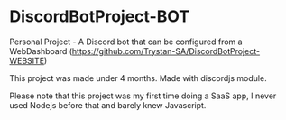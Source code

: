 # DiscordBotProject-BOT

Personal Project - A Discord bot that can be configured from a WebDashboard  (https://github.com/Trystan-SA/DiscordBotProject-WEBSITE)

This project was made under 4 months. Made with discordjs module.

Please note that this project was my first time doing a SaaS app, I never used Nodejs before that and barely knew Javascript.
 
